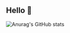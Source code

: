 ## Hello :ghost:

![Anurag's GitHub stats](https://github-readme-stats.vercel.app/api?username=WTFFARIDZ&show_icons=true&theme=radical)
